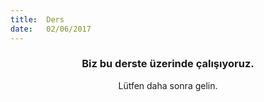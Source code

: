 ```yaml
---
title:  Ders
date:   02/06/2017
---
```


### <center>Biz bu derste üzerinde çalışıyoruz.</center>
<center>Lütfen daha sonra gelin.</center>